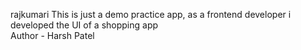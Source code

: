 rajkumari
This is just a demo practice app, as a frontend developer i developed the UI of a shopping app
<br>
Author - Harsh Patel
